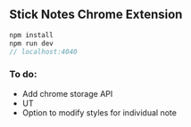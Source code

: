 ## Stick Notes Chrome Extension

```js
npm install
npm run dev
// localhost:4040
```

### To do:
- Add chrome storage API
- UT
- Option to modify styles for individual note
